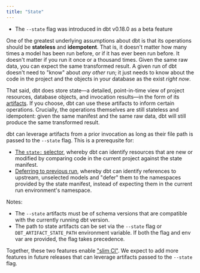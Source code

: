 ```yaml
---
title: "State"
---
```


<Changelog>

 - The `--state` flag was introduced in dbt v0.18.0 as a beta feature

</Changelog>

One of the greatest underlying assumptions about dbt is that its operations should be **stateless** and **idempotent**. That is, it doesn't matter how many times a model has been run before, or if it has ever been run before. It doesn't matter if you run it once or a thousand times. Given the same raw data, you can expect the same transformed result. A given run of dbt doesn't need to "know" about _any other_ run; it just needs to know about the code in the project and the objects in your database as the exist _right now_.

That said, dbt does store state—a detailed, point-in-time view of project resources, database objects, and invocation results—in the form of its [artifacts](dbt-artifacts). If you choose, dbt can use these artifacts to inform certain operations. Crucially, the operations themselves are still stateless and idempotent: given the same manifest and the same raw data, dbt will still produce the same transformed result.

dbt can leverage artifacts from a prior invocation as long as their file path is passed to the `--state` flag. This is a prerequsite for:
- [The `state:` selector](methods#the-state-method), whereby dbt can identify resources that are new or modified
by comparing code in the current project against the state manifest.
- [Deferring to previous run](run#deferring-to-previous-run-state), whereby dbt can identify references to upstream, unselected models and "defer" them to the namespaces provided by the state manifest, instead of expecting them in the current run environment's namespace.

Notes:
- The `--state` artifacts must be of schema versions that are compatible with the currently running dbt version.
- The path to state artifacts can be set via the `--state` flag or `DBT_ARTIFACT_STATE_PATH` environment variable. If both the flag and env var are provided, the flag takes precedence.

Together, these two features enable ["slim CI"](best-practices#run-only-modified-models-to-test-changes-slim-ci). We expect to add more features in future releases that can leverage artifacts passed to the `--state` flag.
